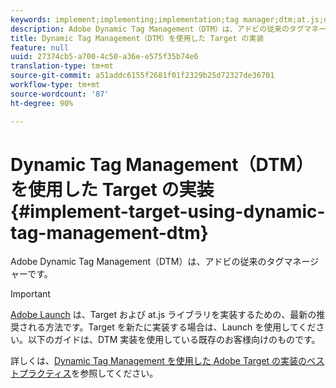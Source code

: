 ```yaml
---
keywords: implement;implementing;implementation;tag manager;dtm;at.js;dynamic tag management
description: Adobe Dynamic Tag Management（DTM）は、アドビの従来のタグマネージャーです。
title: Dynamic Tag Management（DTM）を使用した Target の実装
feature: null
uuid: 27374cb5-a700-4c50-a36e-e575f35b74e6
translation-type: tm+mt
source-git-commit: a51addc6155f2681f01f2329b25d72327de36701
workflow-type: tm+mt
source-wordcount: '87'
ht-degree: 90%

---
```



# Dynamic Tag Management（DTM）を使用した Target の実装{#implement-target-using-dynamic-tag-management-dtm}

Adobe Dynamic Tag Management（DTM）は、アドビの従来のタグマネージャーです。

>[!IMPORTANT]
>
>[Adobe Launch](../../../c-implementing-target/c-implementing-target-for-client-side-web/how-to-deployatjs/cmp-implementing-target-using-adobe-launch.md#topic_5234DDAEB0834333BD6BA1B05892FC25) は、Target および at.js ライブラリを実装するための、最新の推奨される方法です。Target を新たに実装する場合は、Launch を使用してください。以下のガイドは、DTM 実装を使用している既存のお客様向けのものです。

詳しくは、[Dynamic Tag Management を使用した Adobe Target の実装のベストプラクティス](https://docs.adobe.com/content/help/en/dtm/implementing/overview.html)を参照してください。

